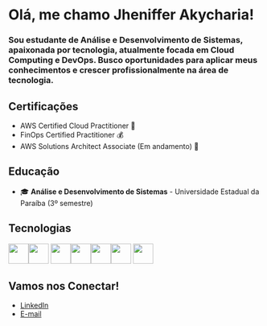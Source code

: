 # Olá, me chamo Jheniffer Akycharia!

### Sou estudante de Análise e Desenvolvimento de Sistemas, apaixonada por tecnologia, atualmente focada em Cloud Computing e DevOps. Busco oportunidades para aplicar meus conhecimentos e crescer profissionalmente na área de tecnologia.

## Certificações
- AWS Certified Cloud Practitioner 🏅
- FinOps Certified Practitioner 💰
- AWS Solutions Architect Associate (Em andamento) 🔧

## Educação
- 🎓 **Análise e Desenvolvimento de Sistemas** - Universidade Estadual da Paraíba (3º semestre)


## Tecnologias

<img src="https://cdn.jsdelivr.net/gh/devicons/devicon/icons/git/git-original.svg" width="40" /><img src="https://cdn.jsdelivr.net/gh/devicons/devicon/icons/python/python-original.svg" width="40" /> <img src="https://cdn.jsdelivr.net/gh/devicons/devicon/icons/sqlite/sqlite-original.svg" width="40" /><img src="https://cdn.jsdelivr.net/gh/devicons/devicon/icons/amazonwebservices/amazonwebservices-original.svg" width="40" /><img src="https://cdn.jsdelivr.net/gh/devicons/devicon/icons/pandas/pandas-original.svg" width="40" /><img src="https://cdn.jsdelivr.net/gh/devicons/devicon/icons/numpy/numpy-original.svg" width="40" /> <img src="https://cdn.jsdelivr.net/gh/devicons/devicon/icons/matplotlib/matplotlib-original.svg" width="40" />


## Vamos nos Conectar!
- [LinkedIn](https://www.linkedin.com/in/jheniffer-akycharia/)
- [E-mail](jhenifferhakycharia@gmail.com)

